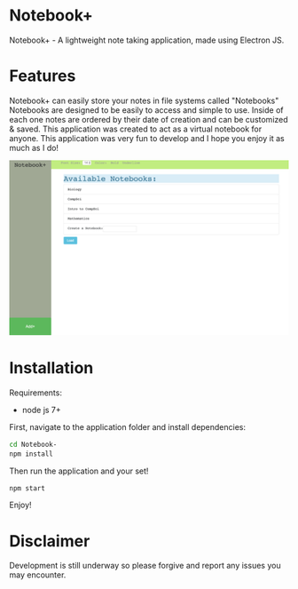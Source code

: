 # Notebook+
Notebook+ - A lightweight note taking application, made using Electron JS.

# Features
Notebook+ can easily store your notes in file systems called "Notebooks"
Notebooks are designed to be easily to access and simple to use. Inside of each one
notes are ordered by their date of creation and can be customized & saved. This application
was created to act as a virtual notebook for anyone. This application was very
fun to develop and I hope you enjoy it as much as I do!

![Screenshot](Screenshot.png)

# Installation

Requirements:
- node js 7+

First, navigate to the application folder and install dependencies:
 ```bash
cd Notebook-
npm install
 ```

Then run the application and your set!
 ```bash
npm start
 ```

Enjoy!

# Disclaimer
Development is still underway so please
forgive and report any issues you may encounter.
